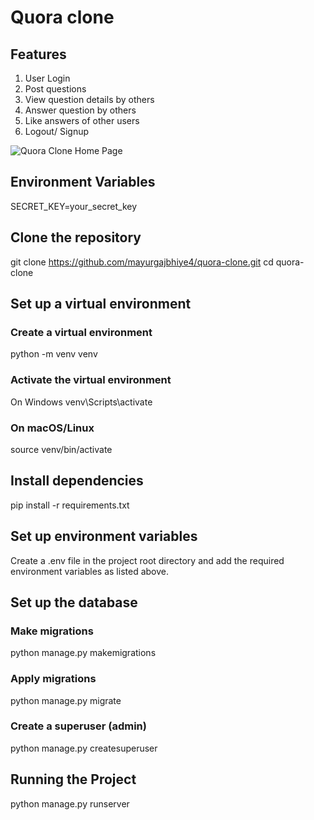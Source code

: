 # Quora clone

## Features

1. User Login
2. Post questions
3. View question details by others
4. Answer question by others
5. Like answers of other users
6. Logout/ Signup

![Quora Clone Home Page](/assets/quora_clone.png")

## Environment Variables

SECRET_KEY=your_secret_key     

## Clone the repository

git clone https://github.com/mayurgajbhiye4/quora-clone.git
cd quora-clone

## Set up a virtual environment

### Create a virtual environment
python -m venv venv

### Activate the virtual environment
On Windows
venv\Scripts\activate
### On macOS/Linux
source venv/bin/activate

## Install dependencies

pip install -r requirements.txt

## Set up environment variables

Create a .env file in the project root directory and add the required environment variables as listed above.

## Set up the database

### Make migrations
python manage.py makemigrations

### Apply migrations
python manage.py migrate

### Create a superuser (admin)
python manage.py createsuperuser

## Running the Project

python manage.py runserver






